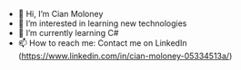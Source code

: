 - 👋 Hi, I’m Cian Moloney
- 👀 I’m interested in learning new technologies
- 🌱 I’m currently learning C#
- 📫 How to reach me: Contact me on LinkedIn (https://www.linkedin.com/in/cian-moloney-05334513a/)

<!---
CianRider/CianRider is a ✨ special ✨ repository because its `README.md` (this file) appears on your GitHub profile.
You can click the Preview link to take a look at your changes.
--->

